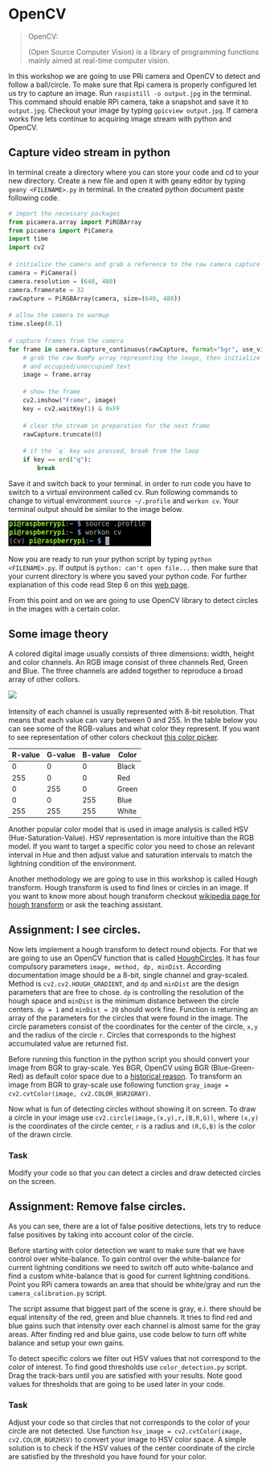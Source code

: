 # OpenCV

> OpenCV:
>
>(Open Source Computer Vision) is a library of programming functions mainly aimed at real-time computer vision.

In this workshop we are going to use PRi camera and OpenCV to detect and follow a <!-- TODO: check if it will be a ball or circle --> ball/circle. To make sure that Rpi camera is properly configured let us try to capture an image. Run `raspistill -o output.jpg` in the terminal. This command should enable RPi camera, take a snapshot and save it to `output.jpg`. Checkout your image by typing `gpicview output.jpg`. If camera works fine lets continue to acquiring image stream with python and OpenCV.


## Capture video stream in python
In terminal create a directory where you can store your code and cd to your new directory. Create a new file and open it with <!-- TODO: check codeblocks for RPi --> geany editor by typing `geany <FILENAME>.py` in terminal. In the created python document paste following code.

```python
# import the necessary packages
from picamera.array import PiRGBArray
from picamera import PiCamera
import time
import cv2

# initialize the camera and grab a reference to the raw camera capture
camera = PiCamera()
camera.resolution = (640, 480)
camera.framerate = 32
rawCapture = PiRGBArray(camera, size=(640, 480))

# allow the camera to warmup
time.sleep(0.1)

# capture frames from the camera
for frame in camera.capture_continuous(rawCapture, format="bgr", use_video_port=True):
	# grab the raw NumPy array representing the image, then initialize the timestamp
	# and occupied/unoccupied text
	image = frame.array

	# show the frame
	cv2.imshow("Frame", image)
	key = cv2.waitKey(1) & 0xFF

	# clear the stream in preparation for the next frame
	rawCapture.truncate(0)

	# if the `q` key was pressed, break from the loop
	if key == ord("q"):
		break
```

Save it and switch back to your terminal. in order to run code you have to switch to a virtual environment called cv. Run following commands to change to virtual environment `source ~/.profile` and `workon cv`. Your terminal output should be similar to the image below.

![workon cv](figures/workon_cv.png)

Now you are ready to run your python script by typing `python <FILENAME>.py`. If output is `python: can't open file...` then make sure that your current directory is where you saved your python code. For further explanation of this code read Step 6 on this [web page](http://www.pyimagesearch.com/2015/03/30/accessing-the-raspberry-pi-camera-with-opencv-and-python/#crayon-57f512c8e35c5004277174).

From this point and on we are going to use OpenCV library to detect circles in the images with a certain color.

## Some image theory

A colored digital image usually consists of three dimensions: width, height and color channels. An RGB image consist of three channels Red, Green and Blue. The three channels are added together to reproduce a broad array of other collors.

![](https://upload.wikimedia.org/wikipedia/commons/a/af/RGB_color_solid_cube.png)

Intensity of each channel is usually represented with 8-bit resolution. That means that each value can vary between 0 and 255. In the table below you can see some of the RGB-values and what color they represent. If you want to see representation of other colors checkout [this color picker](http://www.rapidtables.com/web/color/RGB_Color.htm).

|R-value|G-value|B-value|Color|
|--|--|--|--|
|0|0|0|Black|
|255|0|0|Red|
|0|255|0|Green|
|0|0|255|Blue|
|255|255|255|White|

Another popular color model that is used in image analysis is called HSV (Hue-Saturation-Value). HSV representation is more intuitive than the RGB model. If you want to target a specific color you need to chose an relevant interval in Hue and then adjust value and saturation intervals to match the lightning condition of the environment.

Another methodology we are going to use in this workshop is called Hough transform. Hough transform is used to find lines or circles in an image. If you want to know more about hough transform checkout [wikipedia page for hough transform](https://en.wikipedia.org/wiki/Hough_transform) or ask the teaching assistant.

## Assignment: I see circles.
<!-- TODO: change to a number -->
Now lets implement a hough transform to detect round objects. For that we are going to use an OpenCV function that is called [HoughCircles](http://docs.opencv.org/2.4/modules/imgproc/doc/feature_detection.html?highlight=houghcircles#houghcircles). It has four compulsory parameters `image, method, dp, minDist`. According documentation image should be a 8-bit, single channel and gray-scaled. Method is `cv2.cv2.HOUGH_GRADIENT`, and `dp` and `minDist` are the design parameters that are free to chose. `dp` is controlling the resolution of the hough space and `minDist` is the minimum distance between the circle centers. `dp = 1` and `minDist = 20` should work fine. Function is returning an array of the parameters for the circles that were found in the image. The circle parameters consist of the coordinates for the center of the circle, `x,y` and the radius of the circle `r`. Circles that corresponds to the highest accumulated value are returned fist.

Before running this function in the python script you should convert your image from BGR to gray-scale. Yes BGR, OpenCV using BGR (Blue-Green-Red) as default color space due to a [historical reason](https://www.learnopencv.com/why-does-opencv-use-bgr-color-format/). To transform an image from BGR to gray-scale use following function `gray_image = cv2.cvtColor(image, cv2.COLOR_BGR2GRAY)`.

Now what is fun of detecting circles without showing it on screen. To draw a circle in your image use `cv2.circle(image,(x,y),r,(B,R,G))`, where `(x,y)` is the coordinates of the circle center, `r` is a radius and `(R,G,B)` is the color of the drawn circle.
<!-- TODO: check if function above works -->

### Task
Modify your code so that you can detect a circles and draw detected circles on the screen.

## Assignment: Remove false circles.

As you can see, there are a lot of false positive detections, lets try to reduce false positives by taking into account color of the circle.

Before starting with color detection we want to make sure that we have control over white-balance. To gain control over the white-balance for current lightning conditions we need to switch off auto white-balance and find a custom white-balance that is good for current lightning conditions. Point you RPi camera towards an area that should be white/gray and run the `camera_calibration.py` script.
<!-- TODO: add the script and name of the script -->
The script assume that biggest part of the scene is gray, e.i. there should be equal intensity of the red, green and blue channels. It tries to find red and blue gains such that intensity over each channel is almost same for the gray areas. After finding red and blue gains, use code below to turn off white balance and setup your own gains.

 <!-- TODO: add code here turn off white-balance and setup own gains -->

To detect specific colors we filter out HSV values that not correspond to the color of interest. To find good thresholds use `color_detection.py` script. Drag the track-bars until you are satisfied with your results. Note good values for thresholds that are going to be used later in your code.

### Task
Adjust your code so that circles that not corresponds to the color of your circle are not detected. Use function `hsv_image = cv2.cvtColor(image, cv2.COLOR_BGR2HSV)` to convert your image to HSV color space. A simple solution is to check if the HSV values of the center coordinate of the circle are satisfied by the threshold you have found for your color.
<!-- TODO:check if function working -->
